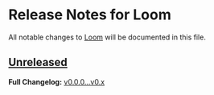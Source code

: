 # Release Notes for Loom

All notable changes to [Loom](https://github.com/loomkit/loom) will be documented in this file.

## [Unreleased](https://github.com/loomkit/loom/compare/v0.0.0...HEAD)

**Full Changelog:** [v0.0.0...v0.x](https://github.com/loomkit/loom/compare/v0.0.0...v0.x)
